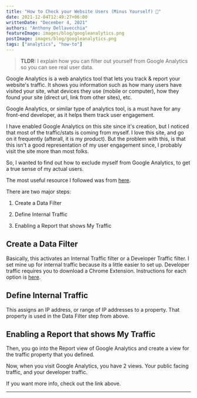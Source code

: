 ```yaml
---
title: "How to Check your Website Users (Minus Yourself) 👥"
date: 2021-12-04T12:49:27+06:00
writtenDate: "December 4, 2021"
authors: "Anthony Dellavecchia"
featureImage: images/blog/googleanalytics.png
postImage: images/blog/googleanalytics.png
tags: ["analytics", "how-to"]
---
```


> **TLDR:** I explain how you can filter out yourself from Google Analytics so you can see real user data.

Google Analytics is a web analytics tool that lets you track & report your website's traffic. It shows you information such as how many users have visited your site, what devices they use (mobile or computer), how they found your site (direct url, link from other sites), etc.

Google Analytics, or similar type of analytics tool, is a must have for any front-end developer, as it helps them track user engagement.

I have enabled Google Analytics on this site since it's creation, but I noticed that most of the traffic/stats is coming from myself. I love this site, and go on it frequently (afterall, it is my product). But the problem with this, is that this isn't a good representation of my user engagement since, I probably visit the site more than most folks.

So, I wanted to find out how to exclude myself from Google Analytics, to get a true sense of my actual users.

The most useful resource I followed was from [here](https://www.optimizesmart.com/how-to-block-internal-traffic-in-ga4/).

There are two major steps:

1. Create a Data Filter

2. Define Internal Traffic

3. Enabling a Report that shows My Traffic

## Create a Data Filter

Basically, this activates an Internal Traffic filter or a Developer Traffic filter. I set mine up for internal traffic because its a little easier to set up. Developer traffic requires you to download a Chrome Extension. Instructions for each option is [here](https://support.google.com/analytics/answer/10108813).

## Define Internal Traffic

This assigns an IP address, or range of IP addresses to a property. That property is used in the Data Filter step from above.

## Enabling a Report that shows My Traffic

Then, you go into the Report view of Google Analytics and create a view for the traffic property that you defined.

Now, when you visit Google Analytics, you have 2 views. Your public facing traffic, and your developer traffic.

If you want more info, check out the link above.

---

